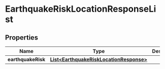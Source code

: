 
# EarthquakeRiskLocationResponseList

## Properties
Name | Type | Description | Notes
------------ | ------------- | ------------- | -------------
**earthquakeRisk** | [**List&lt;EarthquakeRiskLocationResponse&gt;**](EarthquakeRiskLocationResponse.md) |  |  [optional]



